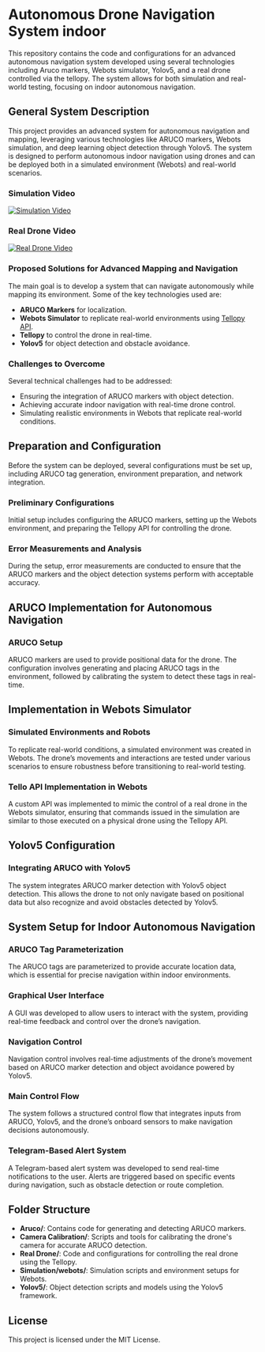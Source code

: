 # Autonomous Drone Navigation System indoor

This repository contains the code and configurations for an advanced autonomous navigation system developed using several technologies including Aruco markers, Webots simulator, Yolov5, and a real drone controlled via the tellopy. The system allows for both simulation and real-world testing, focusing on indoor autonomous navigation.

## General System Description

This project provides an advanced system for autonomous navigation and mapping, leveraging various technologies like ARUCO markers, Webots simulation, and deep learning object detection through Yolov5. The system is designed to perform autonomous indoor navigation using drones and can be deployed both in a simulated environment (Webots) and real-world scenarios.

### Simulation Video

[![Simulation Video](https://img.youtube.com/vi/UwUdSarG_HE/maxresdefault.jpg)](https://www.youtube.com/watch?v=UwUdSarG_HE)

### Real Drone Video

[![Real Drone Video](https://img.youtube.com/vi/guq8SLdWFZY/maxresdefault.jpg)](https://www.youtube.com/watch?v=guq8SLdWFZY)


### Proposed Solutions for Advanced Mapping and Navigation

The main goal is to develop a system that can navigate autonomously while mapping its environment. Some of the key technologies used are:
- **ARUCO Markers** for localization.
- **Webots Simulator** to replicate real-world environments using [Tellopy API](https://github.com/juanmill4/API-Tello-tellopy-Webots).
- **Tellopy** to control the drone in real-time.
- **Yolov5** for object detection and obstacle avoidance.

### Challenges to Overcome

Several technical challenges had to be addressed:
- Ensuring the integration of ARUCO markers with object detection.
- Achieving accurate indoor navigation with real-time drone control.
- Simulating realistic environments in Webots that replicate real-world conditions.

## Preparation and Configuration

Before the system can be deployed, several configurations must be set up, including ARUCO tag generation, environment preparation, and network integration.

### Preliminary Configurations

Initial setup includes configuring the ARUCO markers, setting up the Webots environment, and preparing the Tellopy API for controlling the drone.

### Error Measurements and Analysis

During the setup, error measurements are conducted to ensure that the ARUCO markers and the object detection systems perform with acceptable accuracy.

## ARUCO Implementation for Autonomous Navigation

### ARUCO Setup

ARUCO markers are used to provide positional data for the drone. The configuration involves generating and placing ARUCO tags in the environment, followed by calibrating the system to detect these tags in real-time.

## Implementation in Webots Simulator

### Simulated Environments and Robots

To replicate real-world conditions, a simulated environment was created in Webots. The drone’s movements and interactions are tested under various scenarios to ensure robustness before transitioning to real-world testing.

### Tello API Implementation in Webots

A custom API was implemented to mimic the control of a real drone in the Webots simulator, ensuring that commands issued in the simulation are similar to those executed on a physical drone using the Tellopy API.

## Yolov5 Configuration

### Integrating ARUCO with Yolov5

The system integrates ARUCO marker detection with Yolov5 object detection. This allows the drone to not only navigate based on positional data but also recognize and avoid obstacles detected by Yolov5.

## System Setup for Indoor Autonomous Navigation

### ARUCO Tag Parameterization

The ARUCO tags are parameterized to provide accurate location data, which is essential for precise navigation within indoor environments.

### Graphical User Interface

A GUI was developed to allow users to interact with the system, providing real-time feedback and control over the drone’s navigation.

### Navigation Control

Navigation control involves real-time adjustments of the drone’s movement based on ARUCO marker detection and object avoidance powered by Yolov5.

### Main Control Flow

The system follows a structured control flow that integrates inputs from ARUCO, Yolov5, and the drone’s onboard sensors to make navigation decisions autonomously.

### Telegram-Based Alert System

A Telegram-based alert system was developed to send real-time notifications to the user. Alerts are triggered based on specific events during navigation, such as obstacle detection or route completion.

## Folder Structure

- **Aruco/**: Contains code for generating and detecting ARUCO markers.
- **Camera Calibration/**: Scripts and tools for calibrating the drone's camera for accurate ARUCO detection.
- **Real Drone/**: Code and configurations for controlling the real drone using the Tellopy.
- **Simulation/webots/**: Simulation scripts and environment setups for Webots.
- **Yolov5/**: Object detection scripts and models using the Yolov5 framework.

## License

This project is licensed under the MIT License.
